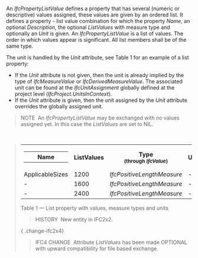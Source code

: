 An _IfcPropertyListValue_ defines a property that has several (numeric or descriptive) values assigned, these values are given by an ordered list. It defines a property - list value combination for which the property _Name_, an optional _Description_, the optional _ListValues_ with measure type and optionally an _Unit_ is given. An _IfcPropertyListValue_ is a list of values. The order in which values appear is significant. All list members shall be of the same type.

The unit is handled by the _Unit_ attribute, see Table 1 for an example of a list property:

* If the _Unit_ attribute is not given, then the unit is already implied by the type of _IfcMeasureValue_ or _IfcDerivedMeasureValue_. The associated unit can be found at the _IfcUnitAssignment_ globally defined at the project level (_IfcProject.UnitsInContext_). 
* If the _Unit_ attribute is given, then the unit assigned by the _Unit_ attribute overrides the globally assigned unit. 

> NOTE&nbsp; An _IfcPropertyListValue_ may be exchanged with no values assigned yet. In this case the _ListValues_ are set to NIL.

&nbsp;

> <table>
 <tr>
  <td>
   <table class="gridtable">
    <tr valign="top">
     <th width="15%">Name</th></tr></table></td>
     <th width="30%">ListValues
     </th><th width="25%">Type<br><span style="font-size:smaller">(through <em>IfcValue</em>)</span>
     </th><th width="30%">Unit
    </th></tr>
    <tr>
     <td width="15%">ApplicableSizes</td>
     <td width="30%">1200</td>
     <td width="25%"><em>IfcPositiveLengthMeasure</em></td>
     <td width="30%">-</td>
    </tr>
    <tr>
     <td width="15%">-</td>
     <td width="30%">1600</td>
     <td width="25%"><em>IfcPositiveLengthMeasure</em></td>
     <td width="30%">-</td>
    </tr>
    <tr>
     <td width="15%">-</td>
     <td width="30%">2400</td>
     <td width="25%"><em>IfcPositiveLengthMeasure</em></td>
     <td width="30%">-</td>
    </tr>
   </table>

<tr>
  <td><p class="table">Table 1 &mdash; List property with values, measure types and units</p></td>
 </tr>

> HISTORY&nbsp; New entity in IFC2x2.

{ .change-ifc2x4}
> IFC4 CHANGE&nbsp; Attribute _ListValues_ has been made OPTIONAL with upward compatibility for file based exchange.